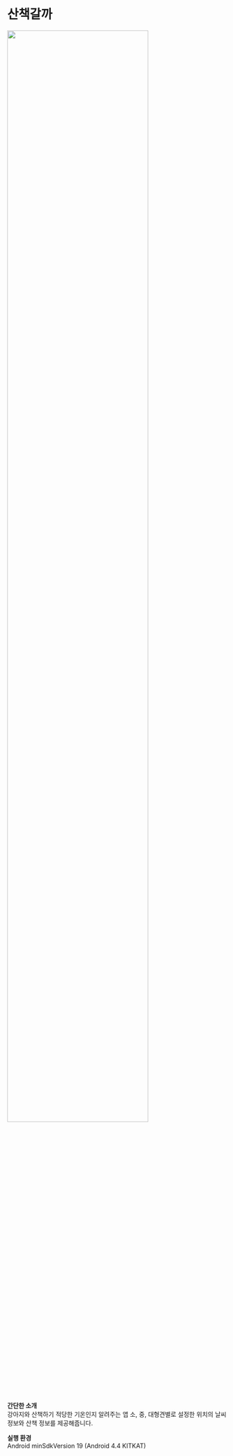 # 산책갈까

  
<img height="80%" width="80%" src="https://user-images.githubusercontent.com/62249058/120661189-02d34880-c4c3-11eb-9122-199c7d505ddf.gif" />  

**간단한 소개**  
강아지와 산책하기 적당한 기온인지 알려주는 앱
소, 중, 대형견별로 설정한 위치의 날씨 정보와 산책 정보를 제공해줍니다.

**실행 환경**  
Android
minSdkVersion 19 (Android 4.4 KITKAT)